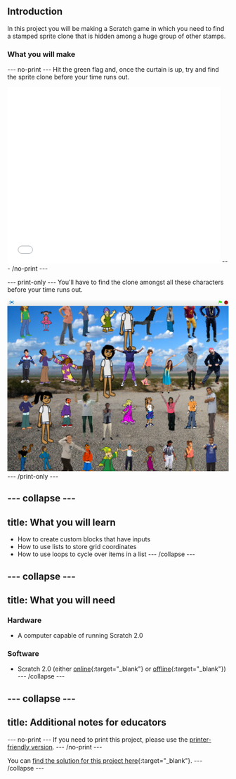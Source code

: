 ## Introduction

In this project you will be making a Scratch game in which you need to find a stamped sprite clone that is hidden among a huge group of other stamps.

### What you will make

--- no-print ---
Hit the green flag and, once the curtain is up, try and find the sprite clone before your time runs out.

<iframe allowtransparency="true" width="485" height="402" src="//scratch.mit.edu/projects/embed/259020474/?autostart=false" frameborder="0" allowfullscreen></iframe>
--- /no-print ---

--- print-only ---
You'll have to find the clone amongst all these characters before your time runs out.

![showcase](images/showcase.png)
--- /print-only ---

--- collapse ---
---
title: What you will learn
---
- How to create custom blocks that have inputs
- How to use lists to store grid coordinates
- How to use loops to cycle over items in a list
--- /collapse ---

--- collapse ---
---
title: What you will need
---
### Hardware
+ A computer capable of running Scratch 2.0

### Software
+ Scratch 2.0 (either [online](http://rpf.io/scratchon){:target="_blank"} or [offline](http://rpf.io/scratchoff){:target="_blank"})
--- /collapse ---

--- collapse ---
---
title: Additional notes for educators
---
--- no-print ---
If you need to print this project, please use the [printer-friendly version](https://projects.raspberrypi.org/en/projects/lineup/print).
--- /no-print ---

You can [find the solution for this project here](http://rpf.io/p/en/lineup-get){:target="_blank"}.
--- /collapse ---
